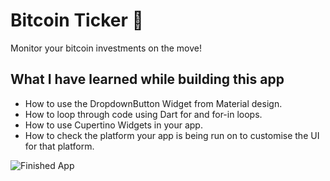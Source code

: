 
# Bitcoin Ticker 🤑

Monitor your bitcoin investments  on the move!

## What I have learned while building this app

- How to use the DropdownButton Widget from Material design.
- How to loop through code using Dart for and for-in loops.
- How to use Cupertino Widgets in your app.
- How to check the platform your app is being run on to customise the UI for that platform.


![Finished App](https://github.com/vukbundalo/Images/blob/main/bitcoinTicker.gif)

